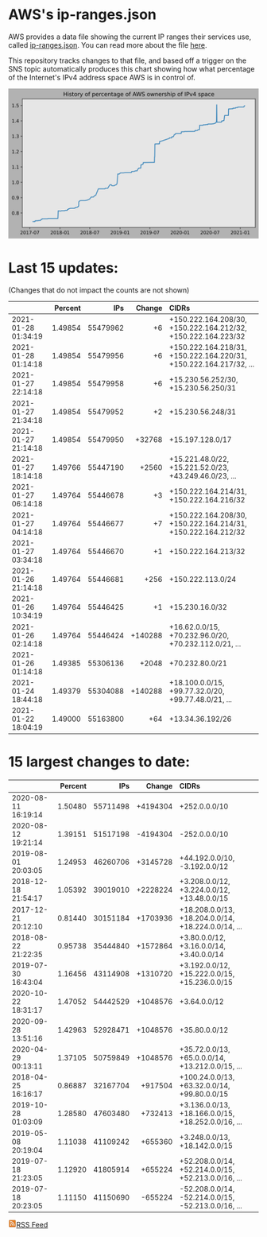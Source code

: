 # AWS's ip-ranges.json

AWS provides a data file showing the current IP ranges their
services use, called [ip-ranges.json](https://ip-ranges.amazonaws.com/ip-ranges.json).  You 
can read more about the file [here](https://docs.aws.amazon.com/general/latest/gr/aws-ip-ranges.html).

This repository tracks changes to that file, and based off a trigger on the SNS topic 
automatically produces this chart showing how what percentage of the Internet's IPv4 
address space AWS is in control of.

![History of AWS](history_count.svg)

# Last 15 updates:

(Changes that do not impact the counts are not shown)

| | Percent | IPs | Change | CIDRs |
| :--- | ---: | ---: | ---: | :--- |
| 2021-01-28 01:34:19 | 1.49854 | 55479962 | +6 | +150.222.164.208/30, +150.222.164.212/32, +150.222.164.223/32 |
| 2021-01-28 01:14:18 | 1.49854 | 55479956 | +6 | +150.222.164.218/31, +150.222.164.220/31, +150.222.164.217/32, ... |
| 2021-01-27 22:14:18 | 1.49854 | 55479958 | +6 | +15.230.56.252/30, +15.230.56.250/31 |
| 2021-01-27 21:34:18 | 1.49854 | 55479952 | +2 | +15.230.56.248/31 |
| 2021-01-27 21:14:18 | 1.49854 | 55479950 | +32768 | +15.197.128.0/17 |
| 2021-01-27 18:14:18 | 1.49766 | 55447190 | +2560 | +15.221.48.0/22, +15.221.52.0/23, +43.249.46.0/23, ... |
| 2021-01-27 06:14:18 | 1.49764 | 55446678 | +3 | +150.222.164.214/31, +150.222.164.216/32 |
| 2021-01-27 04:14:18 | 1.49764 | 55446677 | +7 | +150.222.164.208/30, +150.222.164.214/31, +150.222.164.212/32 |
| 2021-01-27 03:34:18 | 1.49764 | 55446670 | +1 | +150.222.164.213/32 |
| 2021-01-26 21:14:18 | 1.49764 | 55446681 | +256 | +150.222.113.0/24 |
| 2021-01-26 10:34:19 | 1.49764 | 55446425 | +1 | +15.230.16.0/32 |
| 2021-01-26 02:14:18 | 1.49764 | 55446424 | +140288 | +16.62.0.0/15, +70.232.96.0/20, +70.232.112.0/21, ... |
| 2021-01-26 01:14:18 | 1.49385 | 55306136 | +2048 | +70.232.80.0/21 |
| 2021-01-24 18:44:18 | 1.49379 | 55304088 | +140288 | +18.100.0.0/15, +99.77.32.0/20, +99.77.48.0/21, ... |
| 2021-01-22 18:04:19 | 1.49000 | 55163800 | +64 | +13.34.36.192/26 |


# 15 largest changes to date:

| | Percent | IPs | Change | CIDRs |
| :--- | ---: | ---: | ---: | :--- |
| 2020-08-11 16:19:14 | 1.50480 | 55711498 | +4194304 | +252.0.0.0/10 |
| 2020-08-12 19:21:14 | 1.39151 | 51517198 | -4194304 | -252.0.0.0/10 |
| 2019-08-01 20:03:05 | 1.24953 | 46260706 | +3145728 | +44.192.0.0/10, -3.192.0.0/12 |
| 2018-12-18 21:54:17 | 1.05392 | 39019010 | +2228224 | +3.208.0.0/12, +3.224.0.0/12, +13.48.0.0/15 |
| 2017-12-21 20:12:10 | 0.81440 | 30151184 | +1703936 | +18.208.0.0/13, +18.204.0.0/14, +18.224.0.0/14, ... |
| 2018-08-22 21:22:35 | 0.95738 | 35444840 | +1572864 | +3.80.0.0/12, +3.16.0.0/14, +3.40.0.0/14 |
| 2019-07-30 16:43:04 | 1.16456 | 43114908 | +1310720 | +3.192.0.0/12, +15.222.0.0/15, +15.236.0.0/15 |
| 2020-10-22 18:31:17 | 1.47052 | 54442529 | +1048576 | +3.64.0.0/12 |
| 2020-09-28 13:51:16 | 1.42963 | 52928471 | +1048576 | +35.80.0.0/12 |
| 2020-04-29 00:13:11 | 1.37105 | 50759849 | +1048576 | +35.72.0.0/13, +65.0.0.0/14, +13.212.0.0/15, ... |
| 2018-04-25 16:16:17 | 0.86887 | 32167704 | +917504 | +100.24.0.0/13, +63.32.0.0/14, +99.80.0.0/15 |
| 2019-10-28 01:03:09 | 1.28580 | 47603480 | +732413 | +3.136.0.0/13, +18.166.0.0/15, +18.252.0.0/16, ... |
| 2019-05-08 20:19:04 | 1.11038 | 41109242 | +655360 | +3.248.0.0/13, +18.142.0.0/15 |
| 2019-07-18 21:23:05 | 1.12920 | 41805914 | +655224 | +52.208.0.0/14, +52.214.0.0/15, +52.213.0.0/16, ... |
| 2019-07-18 20:23:05 | 1.11150 | 41150690 | -655224 | -52.208.0.0/14, -52.214.0.0/15, -52.213.0.0/16, ... |


[![RSS Icon](rss-icon.png)RSS Feed](https://raw.githubusercontent.com/seligman/aws-ip-ranges/master/rss.xml)
